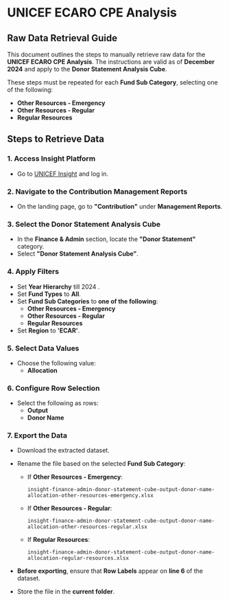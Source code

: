 # UNICEF ECARO CPE Analysis  
## Raw Data Retrieval Guide  

This document outlines the steps to manually retrieve raw data for the **UNICEF ECARO CPE Analysis**. The instructions are valid as of **December 2024** and apply to the **Donor Statement Analysis Cube**.  

These steps must be repeated for each **Fund Sub Category**, selecting one of the following:  
- **Other Resources - Emergency**  
- **Other Resources - Regular**  
- **Regular Resources**  

## Steps to Retrieve Data  

### 1. Access Insight Platform  
- Go to [UNICEF Insight](https://insight.unicef.org/) and log in.  

### 2. Navigate to the Contribution Management Reports  
- On the landing page, go to **"Contribution"** under **Management Reports**.  

### 3. Select the Donor Statement Analysis Cube  
- In the **Finance & Admin** section, locate the **"Donor Statement"** category.  
- Select **"Donor Statement Analysis Cube"**.  

### 4. Apply Filters  
- Set **Year Hierarchy** till 2024  .  
- Set **Fund Types** to **All**.  
- Set **Fund Sub Categories** to **one of the following**:  
  - **Other Resources - Emergency**  
  - **Other Resources - Regular**  
  - **Regular Resources**  
- Set **Region** to **'ECAR'**.  

### 5. Select Data Values  
- Choose the following value:  
  - **Allocation**  

### 6. Configure Row Selection  
- Select the following as rows:  
  - **Output**  
  - **Donor Name**  

### 7. Export the Data  
- Download the extracted dataset.  
- Rename the file based on the selected **Fund Sub Category**:  

  - If **Other Resources - Emergency**:  
    ```plaintext
    insight-finance-admin-donor-statement-cube-output-donor-name-allocation-other-resources-emergency.xlsx
    ```  
  - If **Other Resources - Regular**:  
    ```plaintext
    insight-finance-admin-donor-statement-cube-output-donor-name-allocation-other-resources-regular.xlsx
    ```  
  - If **Regular Resources**:  
    ```plaintext
    insight-finance-admin-donor-statement-cube-output-donor-name-allocation-regular-resources.xlsx
    ```  
- **Before exporting**, ensure that **Row Labels** appear on **line 6** of the dataset.  
- Store the file in the **current folder**.  

